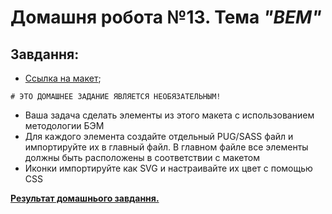# Домашня робота №13. Тема *"BEM"*
## Завдання:

- [Ссылка на макет](https://www.figma.com/file/NCIpYgnNOu6osmUsZEArHF/Starter-Kit-1.4?node-id=0%3A1);
```
# ЭТО ДОМАШНЕЕ ЗАДАНИЕ ЯВЛЯЕТСЯ НЕОБЯЗАТЕЛЬНЫМ!
```
- Ваша задача сделать элементы из этого макета с использованием методологии БЭМ
- Для каждого элемента создайте отдельный PUG/SASS файл и импортируйте их в главный файл. В главном файле все элементы должны быть расположены в соответствии с макетом
- Иконки импортируйте как SVG и настраивайте их цвет с помощью CSS


**[Результат домашнього завдання.](https://danadovzh.github.io/Cursor_Education/Front-end.%20Basic/HW13-BEM/index.html)** 

